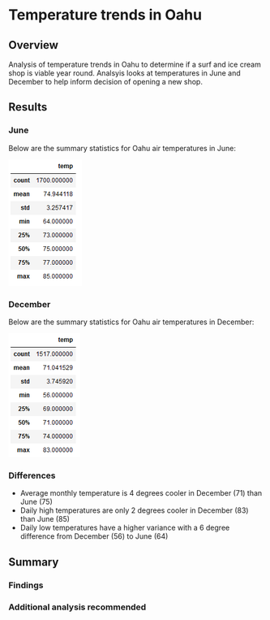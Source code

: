 # Temperature trends in Oahu

## Overview
Analysis of temperature trends in Oahu to determine if a surf and ice cream shop is viable year round. Analsyis looks at temperatures in June and December to help inform decision of opening a new shop.

## Results
### June
Below are the summary statistics for Oahu air temperatures in June:

![June_temps](June_temps.png)

### December
Below are the summary statistics for Oahu air temperatures in December:

![Dec_temps](Dec_temps.png)

### Differences
* Average monthly temperature is 4 degrees cooler in December (71) than June (75)
* Daily high temperatures are only 2 degrees cooler in December (83) than June (85)
* Daily low temperatures have a higher variance with a 6 degree difference from December (56) to June (64)

## Summary

### Findings


### Additional analysis recommended
